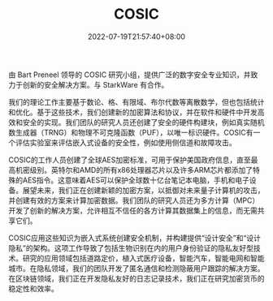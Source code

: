 ﻿---
weight: 
title: "COSIC"
description: "由 Bart Preneel 领导的 COSIC 研究小组，提供广泛的数字安全专业知识，并致力于创新的安全解决方案"
date: 2022-07-19T21:57:40+08:00
lastmod: 2022-07-19T16:45:40+08:00
draft: false
authors: ["june"]
featuredImage: "cosic.jpg"
link: "https://www.esat.kuleuven.be/cosic/?ref=1234btc.com"
tags: ["安全机构","COSIC"]
categories: ["navigation"]
navigation: ["安全机构"]
lightgallery: true
toc: true
pinned: false
recommend: false
recommend1: false
---
由 Bart Preneel 领导的 COSIC 研究小组，提供广泛的数字安全专业知识，并致力于创新的安全解决方案。与 StarkWare 有合作。

我们的理论工作主要基于数论、格、有限域、布尔代数等离散数学，但也包括统计和优化。基于这些技术，我们创建新的加密算法和协议，并在软件和硬件中开发高效和安全的实现。我们团队的研究人员还创建了安全的硬件构建块，例如真实随机数生成器（TRNG）和物理不可克隆函数（PUF），以唯一标识硬件。COSIC有一个评估实验室来评估嵌入式设备的安全性，例如使用侧信道和故障攻击。

COSIC的工作人员创建了全球AES加密标准，可用于保护美国政府信息，直至最高机密级别。英特尔和AMD的所有x86处理器芯片以及许多ARM芯片都添加了特殊的AES指令。这意味着AES可以保护全球数十亿台笔记本电脑，手机和电子设备。展望未来，我们正在创建新颖的加密方案，以抵御对未来量子计算机的攻击，并创建有效的方案来计算加密数据。我们团队的研究人员还为多方计算（MPC）开发了创新的解决方案，允许相互不信任的各方计算其数据集上的信息，而无需共享它们。

COSIC应用这些知识为嵌入式系统创建安全机制，并构建提供“设计安全”和“设计隐私”的架构。这项工作导致了包括生物识别在内的用户身份验证的隐私友好型技术。研究的应用领域包括道路定价，植入式医疗设备，智能汽车，智能电网和智能城市。在隐私领域，我们的团队开发了匿名通信和检测隐蔽用户跟踪的解决方案。在区块链领域，我们正在开发隐私友好的日志记录技术，我们正在研究加密货币的稳定性和效率。